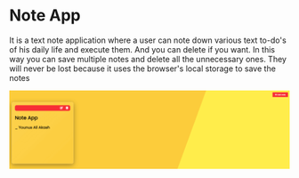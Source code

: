 # Note App

It is a text note application where a user can note down various text to-do's of his daily life and execute them. And you can delete if you want. In this way you can save multiple notes and delete all the unnecessary ones. They will never be lost because it uses the browser's local storage to save the notes

<img src="/note-app.gif" alt="note app">